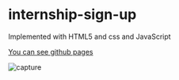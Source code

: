 # internship-sign-up
Implemented with HTML5 and css and JavaScript

[You can see github pages](https://sepidehmaghami.github.io/Online_Clock/)

![capture](https://user-images.githubusercontent.com/87614385/129592301-ba4659c4-edf4-4cd4-8c23-128fbe7f6cf8.PNG)


